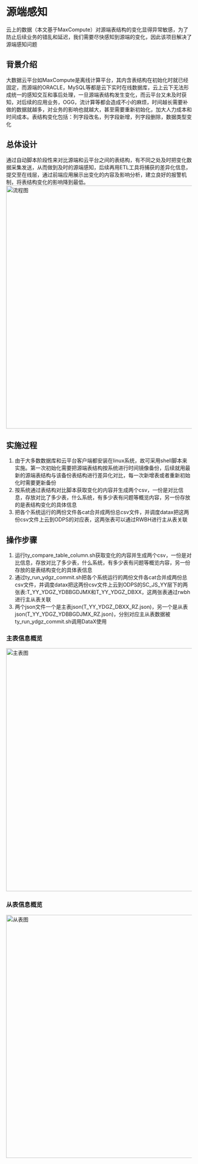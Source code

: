 # 源端感知
云上的数据（本文基于MaxCompute）对源端表结构的变化显得异常敏感，为了防止后续业务的错乱和延迟，我们需要尽快感知到源端的变化，因此该项目解决了源端感知问题
## 背景介绍
大数据云平台如MaxCompute是离线计算平台，其内含表结构在初始化时就已经固定，而源端的ORACLE，MySQL等都是云下实时在线数据库，云上云下无法形成统一的感知交互和事后处理，一旦源端表结构发生变化，而云平台又未及时获知，对后续的应用业务，OGG，流计算等都会造成不小的麻烦，时间越长需要补做的数据就越多，对业务的影响也就越大，甚至需要重新初始化，加大人力成本和时间成本。表结构变化包括：列字段改名，列字段新增，列字段删除，数据类型变化
## 总体设计
通过自动脚本阶段性来对比源端和云平台之间的表结构，有不同之处及时把变化数据采集发送，从而做到及时的源端感知，后续再用ETL工具将捕获的差异化信息，提交至在线层，通过前端应用展示出变化的内容及影响分析，建立良好的报警机制，将表结构变化的影响降到最低。
<img alt="流程图" src="https://img-blog.csdnimg.cn/20181205091754798.png" width="660" />
## 实施过程
1. 由于大多数数据库和云平台客户端都安装在linux系统，故可采用shell脚本来实施。第一次初始化需要把源端表结构按系统进行时间镜像备份，后续就用最新的源端表结构与该备份表结构进行差异化对比，每一次新增表或者重新初始化时需要更新备份
2. 按系统通过表结构对比脚本获取变化的内容并生成两个csv，一份是对比信息，存放对比了多少表，什么系统，有多少表有问题等概览内容，另一份存放的是表结构变化的具体信息
3. 把各个系统运行的两份文件各cat合并成两份总csv文件，并调度datax把这两份csv文件上云到ODPS的对应表，这两张表可以通过RWBH进行主从表关联
## 操作步骤
1. 运行ty_compare_table_column.sh获取变化的内容并生成两个csv，一份是对比信息，存放对比了多少表，什么系统，有多少表有问题等概览内容，另一份存放的是表结构变化的具体表信息
2. 通过ty_run_ydgz_commit.sh把各个系统运行的两份文件各cat合并成两份总csv文件，并调度datax把这两份csv文件上云到ODPS的SC_JS_YY层下的两张表:T_YY_YDGZ_YDBBGDJMX和T_YY_YDGZ_DBXX，这两张表通过rwbh进行主从表关联
3. 两个json文件一个是主表json(T_YY_YDGZ_DBXX_RZ.json)，另一个是从表json(T_YY_YDGZ_YDBBGDJMX_RZ.json)，分别对应主从表数据被ty_run_ydgz_commit.sh调用DataX使用

### 主表信息概览
<img alt="主表图" src="https://img-blog.csdnimg.cn/20181205093132858.png" width="660" />

### 从表信息概览
<img alt="从表图" src="https://img-blog.csdnimg.cn/20181205093303305.png" width="660" />
